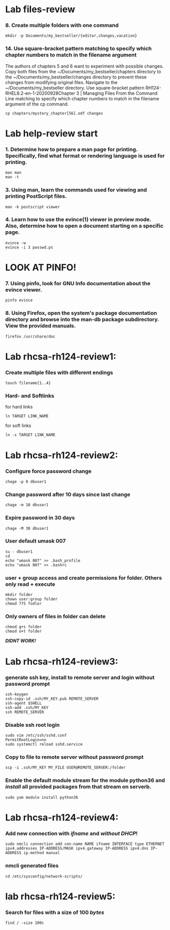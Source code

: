 # Lab files-review

### 8. Create multiple folders with one command

```
mkdir -p Documents/my_bestseller/{editor,changes,vacation}
```

### 14. Use square-bracket pattern matching to specify which chapter numbers to match in the filename argument

The authors of chapters 5 and 6 want to experiment with possible changes. Copy both files from the ~/Documents/my_bestseller/chapters directory to the ~/Documents/my_bestseller/changes directory to prevent these changes from modifying original files. Navigate to the ~/Documents/my_bestseller directory. Use square-bracket pattern RH124-RHEL8.2-en-1-20200928Chapter 3 | Managing Files From the Command Line matching to specify which chapter numbers to match in the filename argument of the cp command.

```
cp chapters/mystery_chapter[56].odf changes
```

# Lab help-review start

### 1. Determine how to prepare a man page for printing. Specifically, find what format or rendering language is used for printing.

```
man man
man -t

```

### 3. Using man, learn the commands used for viewing and printing PostScript files.

```
man -k postscript viewer
```

### 4. Learn how to use the evince(1) viewer in preview mode. Also, determine how to open a document starting on a specific page.

```
evince -w
evince -i 3 passwd.ps
```

# LOOK AT PINFO!

### 7. Using pinfo, look for GNU Info documentation about the evince viewer.

```
pinfo evince
```

### 8. Using Firefox, open the system's package documentation directory and browse into the man-db package subdirectory. View the provided manuals.

```
firefox /usr/share/doc
```

# Lab rhcsa-rh124-review1:

### Create multiple files with different endings

```
touch filename{1..4}
```

### Hard- and Softlinks

for hard links

```
ln TARGET LINK_NAME
```

for soft links

```
ln -s TARGET LINK_NAME
```

# Lab rhcsa-rh124-review2:

### Configure force password change

```
chage -p 0 dbuser1
```

### Change password after 10 days since last change

```
chage -m 10 dbuser1
```

### Expire password in 30 days

```
chage -M 30 dbuser1
```

### User default umask 007

```
su - dbuser1
cd
echo "umask 007" >> .bash_profile
echo "umask 007" >> .bashrc
```

### user + group access and create permissions for folder. Others only read + execute

```
mkdir folder
chown user:group folder
chmod 775 fodler
```

### Only owners of files in folder can delete

```
chmod g+s folder
chmod o+t folder
```

**_*DIDNT WORK!*_**

# Lab rhcsa-rh124-review3:

### generate ssh key, install to remote server and login without password prompt

```
ssh-keygen
ssh-copy-id .ssh/MY_KEY.pub REMOTE_SERVER
ssh-agent $SHELL
ssh-add .ssh/MY_KEY
ssh REMOTE_SERVER
```

### Disable ssh root login

```
sudo vim /etc/ssh/sshd.conf
PermitRootLogin=no
sudo systemctl reload sshd.service
```

### Copy to file to remote server without password prompt

```
scp -i .ssh/MY_KEY MY_FILE USER@REMOTE_SERVER:/folder
```

### Enable the default module stream for the module python36 and **_*install*_** all provided packages from that stream on serverb.

```
sudo yum module install python36
```

# Lab rhcsa-rh124-review4:

### Add new connection with **_*ifname*_** and **_*without DHCP*_**!

```
sudo nmcli connection add con-name NAME ifname INTERFACE type ETHERNET ipv4.addresses IP-ADDRESS/MASK ipv4.gateway IP-ADDRESS ipv4.dns IP-ADDRESS ip.method manual
```

### nmcli generated files

```
cd /etc/sysconfig/network-scripts/
```

# lab rhcsa-rh124-review5:

### Search for files with a size of 100 **_bytes_**

```
find / -size 100c
```
